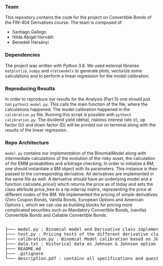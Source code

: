 ### Team

This repository contains the code for the project on Convertible Bonds of the FIN-404 Derivatives course. The team is composed of

   - Santiago Gallego
   - Hilda Abigél Horváth 
   - Benedek Harsányi 

### Dependencies

The project was written with Python 3.8. We used external libraries `matplotlib`, `numpy` and `statsmodels` to generate plots, vectorize some calculations and to perform a linear regression for the model calibration.


### Reproducing Results

In order to reproduce our results for the Analysis (Part 5) one should just run `python3 model.py`. This calls the main function of the file, where the calculations happened. The model calibration happened in the `calibration.py` file. Running this script is possible with `python3 calibration.py`. The dividend yield (delta), riskless interest rate (r), up factor (U) and down factor (D) will be printed out on terminal along with the results of the linear regression.

### Repo Architecture

`model.py` contains our implementation of the BinomialModel along with intermediate calculations of the evolution of the risky asset, the calculation of the EMM probabilities and arbitrage checking. In order to initialize a BM, one should instantiate a BM object with its parameters. This instance is then passed to the corresponding derivative. All derivatives are implemented in the same file as well. A derivative should have an underlying model and a function calculate_price() which returns the price as of today and sets the class attribute price_tree to a np.ndarray matrix, representing the price at different nodes of the BM. We implemented the pricing of simple derivatives (Zero Coupon Bonds, Vanilla Bonds, European Options and American Options ), which we can use as building blocks for pricing more complicated securities such as Mandatory Convertible Bonds, (vanilla) Convertible Bonds and Callable Convertible Bonds.

<pre>  
├─── model.py : Binomial model and Derivative class implementations along with the main executable
├─── test.py : Pricing tests of the different derivative classes
├─── calibration.py : Binomial Model calibration based on J&J historical data
├─── data.txt : Historical data on Johnson & Johnson option prices
├─── README.md 
├─── .gitignore  
└─── description.pdf : contains all specifications and questions of the project
</pre>
